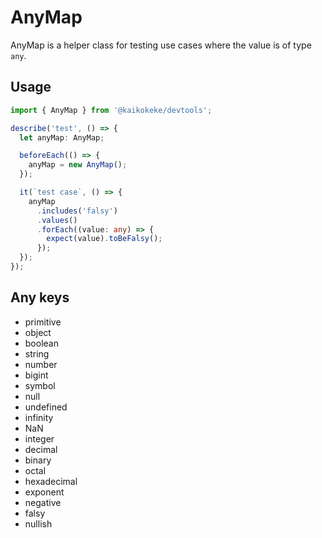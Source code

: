 # AnyMap

AnyMap is a helper class for testing use cases where the value is of type `any`.

## Usage

```ts
import { AnyMap } from '@kaikokeke/devtools';

describe('test', () => {
  let anyMap: AnyMap;

  beforeEach(() => {
    anyMap = new AnyMap();
  });

  it(`test case`, () => {
    anyMap
      .includes('falsy')
      .values()
      .forEach((value: any) => {
        expect(value).toBeFalsy();
      });
  });
});
```

## Any keys

- primitive
- object
- boolean
- string
- number
- bigint
- symbol
- null
- undefined
- infinity
- NaN
- integer
- decimal
- binary
- octal
- hexadecimal
- exponent
- negative
- falsy
- nullish
